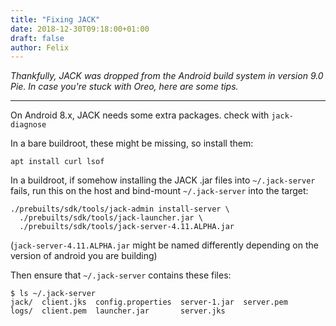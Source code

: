 ```yaml
---
title: "Fixing JACK"
date: 2018-12-30T09:18:00+01:00
draft: false
author: Felix
---
```


*Thankfully, JACK was dropped from the Android build system in version 9.0 Pie.
In case you're stuck with Oreo, here are some tips.*

---

On Android 8.x, JACK needs some extra packages. check with `jack-diagnose`

In a bare buildroot, these might be missing, so install them:
```
apt install curl lsof
```

In a buildroot, if somehow installing the JACK .jar files into `~/.jack-server`
fails, run this on the host and bind-mount `~/.jack-server` into the target:

```
./prebuilts/sdk/tools/jack-admin install-server \
  ./prebuilts/sdk/tools/jack-launcher.jar \
  ./prebuilts/sdk/tools/jack-server-4.11.ALPHA.jar
```

(`jack-server-4.11.ALPHA.jar` might be named differently depending on the version
of android you are building)

Then ensure that `~/.jack-server` contains these files:
```
$ ls ~/.jack-server
jack/  client.jks  config.properties  server-1.jar  server.pem
logs/  client.pem  launcher.jar       server.jks
```
